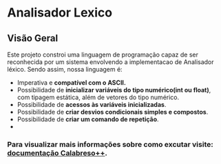 # Analisador Lexico

## Visão Geral

Este projeto constroi uma linguagem de programação capaz de ser reconhecida por um sistema envolvendo a implementacao de Analisador léxico. Sendo assim, nossa linguagem é:

- Imperativa e **compatível com o ASCII.**
- Possibilidade de **inicializar variáveis do tipo numérico(int ou float)**, com tipagem estática, além de vetores do tipo
numérico.
- Possibilidade de **acessos às variáveis inicializadas**.
- Possibilidade de **criar desvios condicionais simples e compostos**.
- Possibilidade de **criar um comando de repetição**.
- 
### Para visualizar mais informações sobre como excutar visite: [documentação Calabreso++](https://carolbalbs.github.io/-REDES-reliable-multicast).

